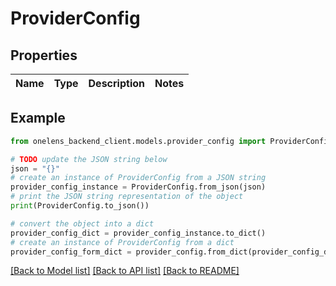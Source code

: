 # ProviderConfig


## Properties

Name | Type | Description | Notes
------------ | ------------- | ------------- | -------------

## Example

```python
from onelens_backend_client.models.provider_config import ProviderConfig

# TODO update the JSON string below
json = "{}"
# create an instance of ProviderConfig from a JSON string
provider_config_instance = ProviderConfig.from_json(json)
# print the JSON string representation of the object
print(ProviderConfig.to_json())

# convert the object into a dict
provider_config_dict = provider_config_instance.to_dict()
# create an instance of ProviderConfig from a dict
provider_config_form_dict = provider_config.from_dict(provider_config_dict)
```
[[Back to Model list]](../README.md#documentation-for-models) [[Back to API list]](../README.md#documentation-for-api-endpoints) [[Back to README]](../README.md)


